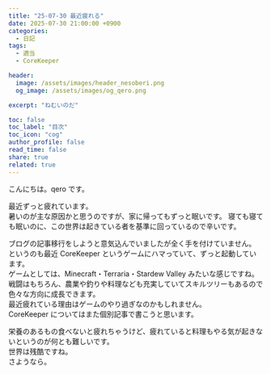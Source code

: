 ```yaml
---
title: "25-07-30 最近疲れる"
date: 2025-07-30 21:00:00 +0900
categories:
  - 日記
tags:
  - 適当
  - CoreKeeper

header:
  image: /assets/images/header_nesoberi.png
  og_image: /assets/images/og_qero.png

excerpt: "ねむいのだ"

toc: false
toc_label: "目次"
toc_icon: "cog"
author_profile: false
read_time: false
share: true
related: true
---
```


こんにちは。qero です。

最近ずっと疲れています。  
暑いのが主な原因かと思うのですが、家に帰ってもずっと眠いです。
寝ても寝ても眠いのに、この世界は起きている者を基準に回っているので辛いです。

ブログの記事移行をしようと意気込んでいましたが全く手を付けていません。  
というのも最近 CoreKeeper というゲームにハマっていて、ずっと起動しています。  
ゲームとしては、Minecraft・Terraria・Stardew Valley みたいな感じですね。  
戦闘はもちろん、農業や釣りや料理なども充実していてスキルツリーもあるので色々な方向に成長できます。  
最近疲れている理由はゲームのやり過ぎなのかもしれません。  
CoreKeeper についてはまた個別記事で書こうと思います。

栄養のあるもの食べないと疲れちゃうけど、疲れていると料理もやる気が起きないというのが何とも難しいです。  
世界は残酷ですね。  
さようなら。
